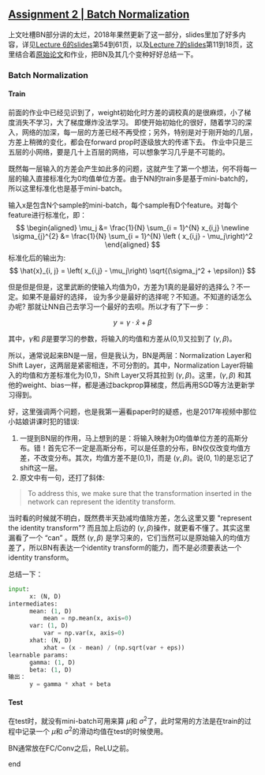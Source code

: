 [Assignment 2 | Batch Normalization](https://github.com/FortiLeiZhang/cs231n/blob/master/code/cs231n/assignment2/BatchNormalization.ipynb)
---

上文吐槽BN部分讲的太烂，2018年果然更新了这一部分，slides里加了好多内容，详见[Lecture 6的slides](http://cs231n.stanford.edu/slides/2018/cs231n_2018_lecture06.pdf)第54到61页，以及[Lecture 7的slides](http://cs231n.stanford.edu/slides/2018/cs231n_2018_lecture07.pdf)第11到18页，这里结合着[原始论文](https://arxiv.org/abs/1502.03167)和作业，把BN及其几个变种好好总结一下。

### Batch Normalization
#### Train
前面的作业中已经见识到了，weight初始化时方差的调校真的是很麻烦，小了梯度消失不学习，大了梯度爆炸没法学习。
即使开始初始化的很好，随着学习的深入，网络的加深，每一层的方差已经不再受控；另外，特别是对于刚开始的几层，方差上稍微的变化，都会在forward prop时逐级放大的传递下去。
作业中只是三五层的小网络，要是几十上百层的网络，可以想象学习几乎是不可能的。

既然每一层输入的方差会产生如此多的问题，这就产生了第一个想法，何不将每一层的输入直接标准化为0均值单位方差。由于NN的train多是基于mini-batch的，所以这里标准化也是基于mini-batch。

输入x是包含N个sample的mini-batch，每个sample有D个feature。对每个feature进行标准化，即：
$$
\begin{aligned}
\mu_j &= \frac{1}{N} \sum_{i = 1}^{N} x_{i,j} \newline
\sigma_{j}^{2} &= \frac{1}{N} \sum_{i = 1}^{N} \left ( x_{i,j} - \mu_j\right)^2
\end{aligned}
$$
标准化后的输出为:
$$
\hat{x}_{i, j} = \left( x_{i,j} - \mu_j\right)  \sqrt{(\sigma_j^2 + \epsilon)}
$$

但是但是但是，这里武断的使输入均值为0，方差为1真的是最好的选择么？不一定。如果不是最好的选择，
设为多少是最好的选择呢？不知道。不知道的话怎么办呢?
那就让NN自己去学习一个最好的去呗。所以才有了下一步：

$$
y = \gamma \cdot \hat{x} + \beta
$$

其中，$\gamma$和 $\beta$是要学习的参数，将输入的均值和方差从(0,1)又拉到了 $(\gamma, \beta)$。

所以，通常说起来BN是一层，但是我认为，BN是两层：Normalization Layer和Shift Layer，这两层是紧密相连，不可分割的。其中，Normalization Layer将输入的均值和方差标准化为(0,1)，Shift Layer又将其拉到 $(\gamma, \beta)$。这里，$(\gamma, \beta)$ 和其他的weight、bias一样，都是通过backprop算梯度，然后再用SGD等方法更新学习得到。

好，这里强调两个问题，也是我第一遍看paper时的疑惑，也是2017年视频中那位小姑娘讲课时犯的错误:

1. 一提到BN层的作用，马上想到的是：将输入映射为0均值单位方差的高斯分布。错！首先它不一定是高斯分布，可以是任意的分布，BN仅仅改变均值方差，不改变分布。其次，均值方差不是(0,1)，而是 $(\gamma, \beta)$。说(0, 1)的是忘记了shift这一层。
2. 原文中有一句，还打了斜体:
> To address this, we make sure that the transformation inserted in the network can represent the identity transform.

当时看的时候就不明白，既然费半天劲减均值除方差，怎么这里又要 "represent the identity transform"? 而且加上后边的 $(\gamma, \beta)$操作，就更看不懂了。其实这里漏看了一个 “can” 。既然 $(\gamma, \beta)$ 是学习来的，它们当然可以是原始输入的均值方差了，所以BN有表达一个identity transform的能力，而不是必须要表达一个identity transform。

总结一下：
```python
input:
      x: (N, D)
intermediates:
      mean: (1, D)  
          mean = np.mean(x, axis=0)
      var: (1, D)
          var = np.var(x, axis=0)
      xhat: (N, D)
          xhat = (x - mean) / (np.sqrt(var + eps))
learnable params:
      gamma: (1, D)
      beta: (1, D)
输出：
      y = gamma * xhat + beta
```
#### Test
在test时，就没有mini-batch可用来算 $\mu$和 $\sigma^2$了，此时常用的方法是在train的过程中记录一个 $\mu$和 $\sigma^2$的滑动均值在test的时候使用。

BN通常放在FC/Conv之后，ReLU之前。































end
